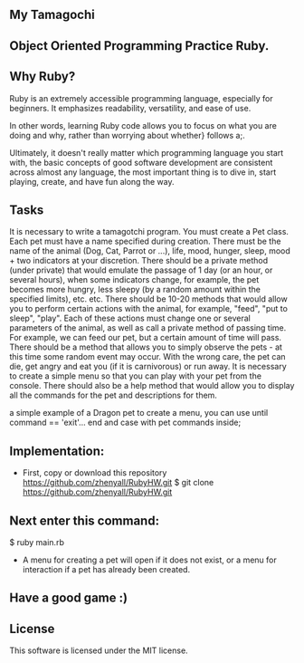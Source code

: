 ## My Tamagochi

## Object Oriented Programming Practice Ruby.

## Why Ruby?
Ruby is an extremely accessible programming language, especially for beginners. It emphasizes readability, versatility, and ease of use.

In other words, learning Ruby code allows you to focus on what you are doing and why, rather than worrying about whether} follows a;.

Ultimately, it doesn't really matter which programming language you start with, the basic concepts of good software development are consistent across almost any language, the most important thing is to dive in, start playing, create, and have fun along the way.

## Tasks

It is necessary to write a tamagotchi program. You must create a Pet class. Each pet must have a name specified during creation. There must be the name of the animal (Dog, Cat, Parrot or ...), life, mood, hunger, sleep, mood + two indicators at your discretion. There should be a private method (under private) that would emulate the passage of 1 day (or an hour, or several hours), when some indicators change, for example, the pet becomes more hungry, less sleepy (by a random amount within the specified limits), etc. etc. There should be 10-20 methods that would allow you to perform certain actions with the animal, for example, "feed", "put to sleep", "play". Each of these actions must change one or several parameters of the animal, as well as call a private method of passing time. For example, we can feed our pet, but a certain amount of time will pass. There should be a method that allows you to simply observe the pets - at this time some random event may occur. With the wrong care, the pet can die, get angry and eat you (if it is carnivorous) or run away. It is necessary to create a simple menu so that you can play with your pet from the console. There should also be a help method that would allow you to display all the commands for the pet and descriptions for them.

a simple example of a Dragon pet to create a menu, you can use until command == 'exit'… end and case with pet commands inside;

## Implementation:

- First, copy or download this repository
<https://github.com/zhenyall/RubyHW.git>
$ git clone https://github.com/zhenyall/RubyHW.git 

## Next enter this command:

$ ruby main.rb

- A menu for creating a pet will open if it does not exist, or a menu for interaction if a pet has already been created.

## Have a good game :)


## License

This software is licensed under the MIT license.






